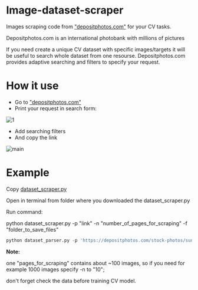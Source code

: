 # Image-dataset-scraper
Images scraping code from ["depositphotos.com"](https://depositphotos.com/) for your CV tasks.

Depositphotos.com is an international photobank with millions of pictures

If you need create a unique CV dataset with specific images/targets it will be useful to search whole dataset from one resourse. 
Depositphotos.com provides adaptive searching and filters to specify your request.

# How it use

- Go to ["depositphotos.com"](https://depositphotos.com/)
- Print your request in search form:
 
![1](https://user-images.githubusercontent.com/64463542/168761941-0f88640e-f39c-4b80-85a2-b0e17d88aba1.jpg)

- Add searching filters
- And copy the link

![main](https://user-images.githubusercontent.com/64463542/168816403-83a3ae19-43c3-45c8-8eb1-ea2e0e537abf.jpg)


# Example

Copy [dataset_scraper.py](./dataset_parser.py)

Open in terminal from folder where you downloaded the dataset_scraper.py

Run command: 

python dataset_scraper.py -p "link" -n "number_of_pages_for_scraping" -f "folder_to_save_files"

```python
python dataset_parser.py -p 'https://depositphotos.com/stock-photos/sunglasses-man.html?sh=b7a729fc0832fe1d266e59e5d3701bc47222c6cf&filter=all' -n 10 -f ./dataset/sunglasses_man/
```

**Note:**

one "pages_for_scraping" contains about ~100 images, so if you need for example 1000 images specify -n to "10";

don't forget check the data before training CV model.
